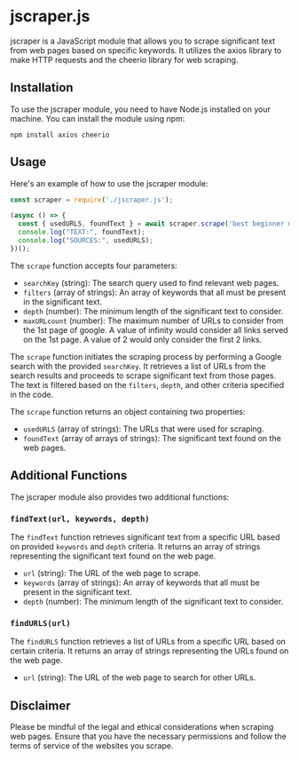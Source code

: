 # jscraper.js

jscraper is a JavaScript module that allows you to scrape significant text from web pages based on specific keywords. It utilizes the axios library to make HTTP requests and the cheerio library for web scraping.

## Installation

To use the jscraper module, you need to have Node.js installed on your machine. You can install the module using npm:

```shell
npm install axios cheerio
```

## Usage

Here's an example of how to use the jscraper module:

```javascript
const scraper = require('./jscraper.js');

(async () => {
  const { usedURLS, foundText } = await scraper.scrape('best beginner motorcycles', ['cb500'], 100, 10);
  console.log("TEXT:", foundText);
  console.log("SOURCES:", usedURLS);
})();
```

The `scrape` function accepts four parameters:

- `searchKey` (string): The search query used to find relevant web pages.
- `filters` (array of strings): An array of keywords that all must be present in the significant text.
- `depth` (number): The minimum length of the significant text to consider.
- `maxURLcount` (number): The maximum number of URLs to consider from the 1st page of google. A value of infinity would consider all links served on the 1st page. A value of 2 would only consider the first 2 links.

The `scrape` function initiates the scraping process by performing a Google search with the provided `searchKey`. It retrieves a list of URLs from the search results and proceeds to scrape significant text from those pages. The text is filtered based on the `filters`, `depth`, and other criteria specified in the code.

The `scrape` function returns an object containing two properties:

- `usedURLS` (array of strings): The URLs that were used for scraping.
- `foundText` (array of arrays of strings): The significant text found on the web pages.

## Additional Functions

The jscraper module also provides two additional functions:

### `findText(url, keywords, depth)`

The `findText` function retrieves significant text from a specific URL based on provided `keywords` and `depth` criteria. It returns an array of strings representing the significant text found on the web page.

- `url` (string): The URL of the web page to scrape.
- `keywords` (array of strings): An array of keywords that all must be present in the significant text.
- `depth` (number): The minimum length of the significant text to consider.

### `findURLS(url)`

The `findURLS` function retrieves a list of URLs from a specific URL based on certain criteria. It returns an array of strings representing the URLs found on the web page.

- `url` (string): The URL of the web page to search for other URLs.

## Disclaimer

Please be mindful of the legal and ethical considerations when scraping web pages. Ensure that you have the necessary permissions and follow the terms of service of the websites you scrape.
